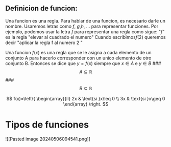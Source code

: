 ## **Definicion de funcion:** 
Una funcion es una regla. Para hablar de una funcion, es necesario darle un nombre. Usaremos letras como $f$, $g$,$h$, ... para representar funciones. Por ejemplo, podemos usar la letra $f$ para representar una regla como sigue:
"$f$" es la regla "elevar al cuadrado el numero"
Cuando escribimos$f(2)$ queremos decir "aplicar la regla f al numero 2 "

Una funcion $f(x)$ es una regla que se le asigna a cada elemento de un conjunto A para hacerlo corresponder con un unico elemento de otro conjunto B.
	Entonces se dice que $y=f(x)$ siempre que $x\in A$ e $y\in B$
###$$A\subseteq \mathbb{R}$$ ### $$B\subseteq \mathbb{R}$$
 
$$
f(x)=\left\{
\begin{array}{ll}
2x & \text{si }x\leq 0 \\
3x   &  \text{si }x\geq 0
\end{array}
\right.
$$

# Tipos de funciones

![[Pasted image 20240506094541.png]]
